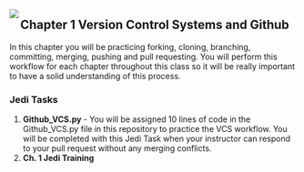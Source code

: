 <img align="left" src="http://hermonswebsites.com/Classes/CS/python.png"><H2>Chapter 1 Version Control Systems and Github</H2>



In this chapter you will be practicing forking, cloning, branching, committing, merging, pushing and pull requesting. You will perform this workflow for each chapter throughout this class so it will be really important to have a solid understanding of this process. 

<h3>Jedi Tasks</h3>
<ol>
  <li><b>Github_VCS.py</b> - You will be assigned 10 lines of code in the Github_VCS.py file in this repository to practice the VCS workflow. You will be completed with this Jedi Task when your instructor can respond to your pull request without any merging conflicts.</li>
  <li><b>Ch. 1 Jedi Training</b></li>
  </ol>
